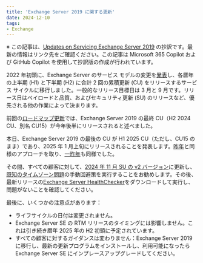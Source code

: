 ```yaml
---
title: 'Exchange Server 2019 に関する更新'
date: 2024-12-10
tags: 
- Exchange
---
```


※ この記事は、[Updates on Servicing Exchange Server 2019](https://techcommunity.microsoft.com/blog/exchange/updates-on-servicing-exchange-server-2019/4355545) の抄訳です。最新の情報はリンク先をご確認ください。この記事は Microsoft 365 Copilot および GitHub Copilot を使用して抄訳版の作成が行われています。

2022 年初頭に、Exchange Server のサービス モデルの変更を[発表](https://techcommunity.microsoft.com/t5/exchange-team-blog/released-2022-h1-cumulative-updates-for-exchange-server/ba-p/3285026)し、各暦年の上半期 (H1) と下半期 (H2) に合計 2 回の累積更新 (CU) をリリースするサービス サイクルに移行しました。一般的なリリース目標日は 3 月と 9 月です。リリース日はペイロードと品質、およびセキュリティ更新 (SU) のリリースなど、優先される他の作業によって決まります。

前回の[ロードマップ更新](https://techcommunity.microsoft.com/blog/exchange/exchange-server-roadmap-update/4132742)では、Exchange Server 2019 の最終 CU（H2 2024 CU、別名 CU15）が今年後半にリリースされると述べました。

本日、Exchange Server 2019 の最後の CU が H1 2025 CU（ただし、CU15 のまま）であり、2025 年 1 月上旬にリリースされることを発表します。[昨年](https://techcommunity.microsoft.com/blog/exchange/servicing-exchange-server-2019/3989195)と同様のアプローチを取り、[一昨年](https://techcommunity.microsoft.com/t5/exchange-team-blog/servicing-exchange-server/ba-p/3676996)も同様でした。

その間、すべての顧客に対して、[2024 年 11 月 SU の v2 バージョン](https://techcommunity.microsoft.com/blog/exchange/re-release-of-november-2024-exchange-server-security-update-packages/4341892)に更新し、[既知のタイムゾーン問題](https://support.microsoft.com/topic/time-zone-exception-occurs-after-installing-exchange-server-november-2024-su-version-1-or-version-2-851b3005-6d39-49a9-a6b5-5b4bb42a606f)の手動回避策を実行することをお勧めします。その後、最新リリースの[Exchange Server HealthChecker](https://aka.ms/HealthChecker)をダウンロードして実行し、問題がないことを確認してください。

最後に、いくつかの注意点があります：

- ライフサイクルの日付は変更されません。
- Exchange Server SE の RTM リリースのタイミングには影響しません。これは引き続き暦年 2025 年の H2 初頭に予定されています。
- すべての顧客に対するガイダンスは変わりません：Exchange Server 2019 に移行し、最新の更新プログラムをインストールし、利用可能になったら Exchange Server SE にインプレースアップグレードしてください。

